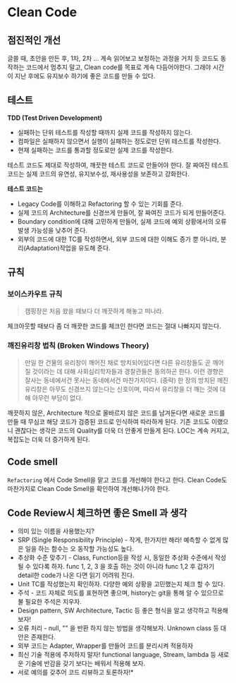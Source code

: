 # Clean Code
## 점진적인 개선
글쓸 때, 초안을 만든 후, 1차, 2차 ... 계속 읽어보고 보정하는 과정을 거치 듯 코드도 동작하는 코드에서 멈추지 말고, Clean code를 목표로 계속 다듬어야한다. 그래야 시간이 지난 후에도 유지보수 하기에 좋은 코드를 만들 수 있다. 


## 테스트
**TDD (Test Driven Development)**
* 실패하는 단위 테스트를 작성할 때까지 실제 코드를 작성하지 않는다.
* 컴파일은 실패하지 않으면서 실행이 실패하는 정도로만 단위 테스트를 작성한다.
* 현재 실패하는 코드를 통과할 정도로만 실제 코드를 작성한다.

 테스트 코드도 제대로 작성하여, 깨끗한 테스트 코드로 만들어야 한다. 잘 짜여진 테스트 코드는 실제 코드의 유연성, 유지보수성, 재사용성을 보존하고 강화한다.


**테스트 코드는**
* Legacy Code를 이해하고 Refactoring 할 수 있는 기회를 준다.
* 실제 코드의 Architecture를 신경쓰게 만들어, 잘 짜여진 코드가 되게 만들어준다.
* Boundary condition에 대해 고민하게 만들어, 실제 코드에 예외 상황에서의 오류 발생 가능성을 낮추어 준다.
* 외부의 코드에 대한 TC를 작성하면서, 외부 코드에 대한 이해도 증가 뿐 아니라, 분리(Adaptation)작업을 유도해 준다.




## 규칙
### 보이스카우트 규칙 
>캠핑장은 처음 왔을 때보다 더 깨끗하게 해놓고 떠나라.

체크아웃할 때보다 좀 더 깨끗한 코드를 체크인 한다면 코드는 절대 나빠지지 않는다. 


### 깨진유리창 법칙 (Broken Windows Theory)
>만일 한 건물의 유리창이 깨어진 채로 방치되어있다면 다른 유리창들도 곧 깨어질 것이라는 데 대해 사회심리학자들과 경찰관들은 동의하곤 한다. 이런 경향은 잘사는 동네에서건 못사는 동네에서건 마찬가지이다. (중략) 한 장의 방치된 깨진 유리창은 아무도 신경쓰지 않는다는 신호이며, 따라서 유리창을 더 깨는 것에 대해 아무런 부담이 없다.

깨끗하지 않은, Architecture 적으로 올바르지 않은 코드를 남겨둔다면 새로운 코드를 만들 때 무심코 해당 코드가 검증된 코드로 인식하여 따라하게 된다. 기존 코드도 이랬으니 괜찮다는 생각은 코드의 Quality를 더욱 더 안좋게 만들게 된다. LOC는 계속 커지고, 복잡도는 더욱 더 증가하게 된다. 


## Code smell
```Refactoring``` 에서 Code Smell을 맡고 코드를 개선해야 한다고 한다. Clean Code도 마찬가지로 Clean Code Smell을 확인하여 개선해나가야 한다.

## Code Review시 체크하면 좋은 Smell 과 생각
* 의미 있는 이름을 사용했는지?
* SRP (Single Responsibility Principle) - 작게, 한가지만 해라! 예측할 수 없게 많은 일을 하는 함수는 오 동작할 가능성도 높다.
* 추상화 수준 맞추기 - Class, Function등을 작성 시, 동일한 추상화 수준에서 작성될 수 있다록 하자. func 1, 2, 3 을 호출 하는 것이 아니라 func 1,2 후 갑자기 detail한 code가 나온 다면 읽기 어려워 진다.
* Unit TC를 작성했는지 확인하자. 다양한 예외 상황을 고민했는지 체크 할 수 있다.
* 주석 - 코드 자체로 의도를 표현하면 좋으며, history는 git을 통해 알 수 있으므로 불 필요한 주석은 지우자.
* Design pattern, SW Architecture, Tactic 등 좋은 형식을 알고 생각하고 적용해보자!
* 오류 처리 - null, "" 을 반환 하지 않는 방법을 생각해보자. Unknown class 등 대안은 존재한다.
* 외부 코드는 Adapter, Wrapper를 만들어 코드를 분리시켜 적용하자
* 최신 기술 적용에 주저하지 말자! functional language, Stream, lambda 등 새로운 기술에 반감을 갖기 보다는 배워서 적용해 보자.
* 서로 예의를 갖추어 코드 리뷰하고 토론하자!* 
